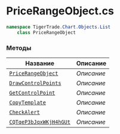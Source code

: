 
# PriceRangeObject.cs
```csharp
namespace TigerTrade.Chart.Objects.List  
    class PriceRangeObject
```

### Методы
| Название | Описание |
| --- | --- |
| [`PriceRangeObject`](./Методы/PriceRangeObject.md) | *Описание* |
| [`DrawControlPoints`](./Методы/DrawControlPoints.md) | *Описание* |
| [`GetControlPoint`](./Методы/GetControlPoint.md) | *Описание* |
| [`CopyTemplate`](./Методы/CopyTemplate.md) | *Описание* |
| [`CheckAlert`](./Методы/CheckAlert.md) | *Описание* |
| [`CQTqeP3bJqxWKjH4hGUt`](./Методы/CQTqeP3bJqxWKjH4hGUt.md) | *Описание* |
